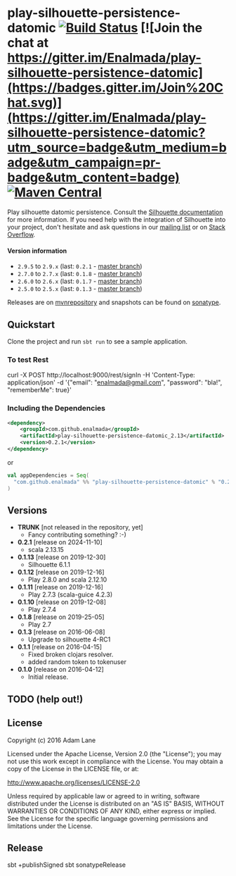 # play-silhouette-persistence-datomic [![Build Status](https://travis-ci.org/Enalmada/play-silhouette-persistence-datomic.svg?branch=master)](https://travis-ci.org/Enalmada/play-silhouette-persistence-datomic) [![Join the chat at https://gitter.im/Enalmada/play-silhouette-persistence-datomic](https://badges.gitter.im/Join%20Chat.svg)](https://gitter.im/Enalmada/play-silhouette-persistence-datomic?utm_source=badge&utm_medium=badge&utm_campaign=pr-badge&utm_content=badge) [![Maven Central](https://maven-badges.herokuapp.com/maven-central/com.github.enalmada/play-silhouette-persistence-datomic/badge.svg)](https://maven-badges.herokuapp.com/maven-central/com.github.enalmada/play-silhouette-persistence-datomic)

Play silhouette datomic persistence.
Consult the [Silhouette documentation](http://silhouette.mohiva.com/docs) for more information. If you need help with the integration of Silhouette into your project, don't hesitate and ask questions in our [mailing list](https://groups.google.com/forum/#!forum/play-silhouette) or on [Stack Overflow](http://stackoverflow.com/questions/tagged/playframework).

#### Version information
* `2.9.5` to `2.9.x` (last: `0.2.1` - [master branch](https://github.com/enalmada/play-silhouette-persistence-datomic/tree/master))
* `2.7.0` to `2.7.x` (last: `0.1.8` - [master branch](https://github.com/enalmada/play-silhouette-persistence-datomic/tree/master))
* `2.6.0` to `2.6.x` (last: `0.1.7` - [master branch](https://github.com/enalmada/play-silhouette-persistence-datomic/tree/master))
* `2.5.0` to `2.5.x` (last: `0.1.3` - [master branch](https://github.com/enalmada/play-silhouette-persistence-datomic/tree/master))

Releases are on [mvnrepository](http://mvnrepository.com/artifact/com.github.enalmada) and snapshots can be found on [sonatype](https://oss.sonatype.org/content/repositories/snapshots/com/github/enalmada).

## Quickstart
Clone the project and run `sbt run` to see a sample application.

### To test Rest
curl -X POST http://localhost:9000/rest/signIn -H 'Content-Type: application/json' -d '{"email": "enalmada@gmail.com", "password": "bla!", "rememberMe": true}'


### Including the Dependencies

```xml
<dependency>
    <groupId>com.github.enalmada</groupId>
    <artifactId>play-silhouette-persistence-datomic_2.13</artifactId>
    <version>0.2.1</version>
</dependency>
```
or

```scala
val appDependencies = Seq(
  "com.github.enalmada" %% "play-silhouette-persistence-datomic" % "0.2.1"
)
```

## Versions
* **TRUNK** [not released in the repository, yet]
  * Fancy contributing something? :-)
* **0.2.1** [release on 2024-11-10]
  * scala 2.13.15
* **0.1.13** [release on 2019-12-30]
  * Silhouette 6.1.1 
* **0.1.12** [release on 2019-12-16]
    * Play 2.8.0 and scala 2.12.10    
* **0.1.11** [release on 2019-12-16]
    * Play 2.7.3 (scala-guice 4.2.3)    
* **0.1.10** [release on 2019-12-08]
    * Play 2.7.4  
* **0.1.8** [release on 2019-25-05]
    * Play 2.7
* **0.1.3** [release on 2016-06-08]
    * Upgrade to silhouette 4-RC1
* **0.1.1** [release on 2016-04-15]
  * Fixed broken clojars resolver.
  * added random token to tokenuser
* **0.1.0** [release on 2016-04-12]
  * Initial release.

## TODO (help out!)


## License

Copyright (c) 2016 Adam Lane

Licensed under the Apache License, Version 2.0 (the "License"); you may not use this work except in compliance with the License. You may obtain a copy of the License in the LICENSE file, or at:

http://www.apache.org/licenses/LICENSE-2.0

Unless required by applicable law or agreed to in writing, software distributed under the License is distributed on an "AS IS" BASIS, WITHOUT WARRANTIES OR CONDITIONS OF ANY KIND, either express or implied. See the License for the specific language governing permissions and limitations under the License.


## Release
sbt +publishSigned
sbt sonatypeRelease
